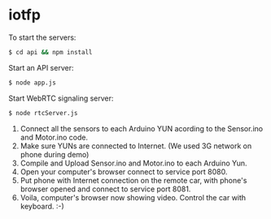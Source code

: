 iotfp
=====

To start the servers:
```sh
$ cd api && npm install
```

Start an API server:
```sh
$ node app.js
```

Start WebRTC signaling server:
```sh
$ node rtcServer.js
```

1. Connect all the sensors to each Arduino YUN acording to the Sensor.ino and Motor.ino code.
2. Make sure YUNs are connected to Internet. (We used 3G network on phone during demo)
3. Compile and Upload Sensor.ino and Motor.ino to each Arduino Yun.
4. Open your computer's browser connect to service port 8080.
5. Put phone with Internet connection on the remote car, with phone's browser opened and connect to service port 8081.
6. Voila, computer's browser now showing video. Control the car with keyboard. :-)

